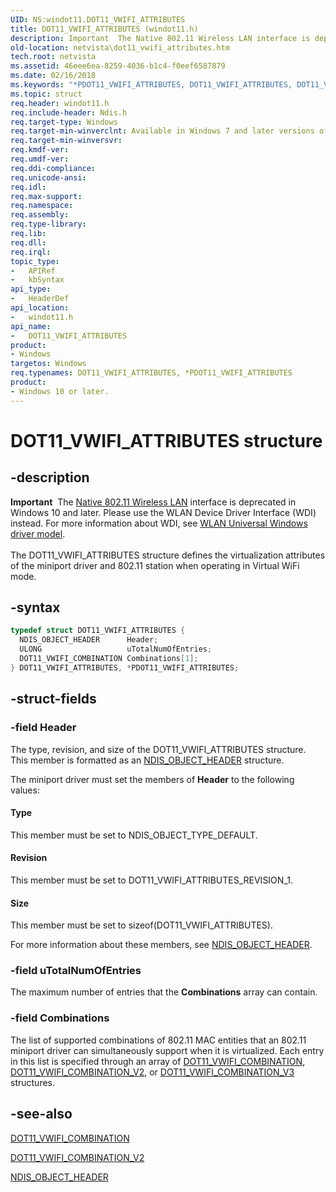 ```yaml
---
UID: NS:windot11.DOT11_VWIFI_ATTRIBUTES
title: DOT11_VWIFI_ATTRIBUTES (windot11.h)
description: Important  The Native 802.11 Wireless LAN interface is deprecated in Windows 10 and later.
old-location: netvista\dot11_vwifi_attributes.htm
tech.root: netvista
ms.assetid: 46eee6ea-8259-4036-b1c4-f0eef6587879
ms.date: 02/16/2018
ms.keywords: "*PDOT11_VWIFI_ATTRIBUTES, DOT11_VWIFI_ATTRIBUTES, DOT11_VWIFI_ATTRIBUTES structure [Network Drivers Starting with Windows Vista], Native_802.11_data_types_fdecf787-d328-4546-a4fc-ac7205851ebf.xml, PDOT11_VWIFI_ATTRIBUTES, PDOT11_VWIFI_ATTRIBUTES structure pointer [Network Drivers Starting with Windows Vista], netvista.dot11_vwifi_attributes, windot11/DOT11_VWIFI_ATTRIBUTES, windot11/PDOT11_VWIFI_ATTRIBUTES"
ms.topic: struct
req.header: windot11.h
req.include-header: Ndis.h
req.target-type: Windows
req.target-min-winverclnt: Available in Windows 7 and later versions of the Windows operating   system.
req.target-min-winversvr:
req.kmdf-ver:
req.umdf-ver:
req.ddi-compliance:
req.unicode-ansi:
req.idl:
req.max-support:
req.namespace:
req.assembly:
req.type-library:
req.lib:
req.dll:
req.irql:
topic_type:
-	APIRef
-	kbSyntax
api_type:
-	HeaderDef
api_location:
-	windot11.h
api_name:
-	DOT11_VWIFI_ATTRIBUTES
product:
- Windows
targetos: Windows
req.typenames: DOT11_VWIFI_ATTRIBUTES, *PDOT11_VWIFI_ATTRIBUTES
product:
- Windows 10 or later.
---
```


# DOT11_VWIFI_ATTRIBUTES structure


## -description


<div class="alert"><b>Important</b>  The <a href="https://msdn.microsoft.com/library/windows/hardware/ff560689">Native 802.11 Wireless LAN</a> interface is deprecated in Windows 10 and later. Please use the WLAN Device Driver Interface (WDI) instead. For more information about WDI, see <a href="https://msdn.microsoft.com/6EF92E34-7BC9-465E-B05D-2BCB29165A18">WLAN Universal Windows driver model</a>.</div><div> </div>The DOT11_VWIFI_ATTRIBUTES structure defines the virtualization attributes of the miniport driver and
  802.11 station when operating in Virtual WiFi mode.


## -syntax


```cpp
typedef struct DOT11_VWIFI_ATTRIBUTES {
  NDIS_OBJECT_HEADER      Header;
  ULONG                   uTotalNumOfEntries;
  DOT11_VWIFI_COMBINATION Combinations[1];
} DOT11_VWIFI_ATTRIBUTES, *PDOT11_VWIFI_ATTRIBUTES;
```


## -struct-fields




### -field Header

The type, revision, and size of the DOT11_VWIFI_ATTRIBUTES structure. This member is formatted as
     an
     <a href="..\ntddndis\ns-ntddndis-_ndis_object_header.md">NDIS_OBJECT_HEADER</a> structure.


The miniport driver must set the members of
     <b>Header</b> to the following values:





#### Type

This member must be set to NDIS_OBJECT_TYPE_DEFAULT.



#### Revision

This member must be set to DOT11_VWIFI_ATTRIBUTES_REVISION_1.



#### Size

This member must be set to
       sizeof(DOT11_VWIFI_ATTRIBUTES).

For more information about these members, see
     <a href="..\ntddndis\ns-ntddndis-_ndis_object_header.md">NDIS_OBJECT_HEADER</a>.


### -field uTotalNumOfEntries

The maximum number of entries that the
     <b>Combinations</b> array can contain.


### -field Combinations

The list of supported combinations of 802.11 MAC entities that an 802.11 miniport driver can
     simultaneously support when it is virtualized. Each entry in this list is specified through an array of
     <a href="..\windot11\ns-windot11-_dot11_vwifi_combination.md">DOT11_VWIFI_COMBINATION</a>,  <a href="..\windot11\ns-windot11-_dot11_vwifi_combination_v2.md">
     DOT11_VWIFI_COMBINATION_V2</a>, or <a href="..\windot11\ns-windot11-_dot11_vwifi_combination_v3.md">DOT11_VWIFI_COMBINATION_V3</a> structures.


## -see-also

<a href="..\windot11\ns-windot11-_dot11_vwifi_combination.md">DOT11_VWIFI_COMBINATION</a>



<a href="..\windot11\ns-windot11-_dot11_vwifi_combination_v2.md">DOT11_VWIFI_COMBINATION_V2</a>



<a href="..\ntddndis\ns-ntddndis-_ndis_object_header.md">NDIS_OBJECT_HEADER</a>



 

 


